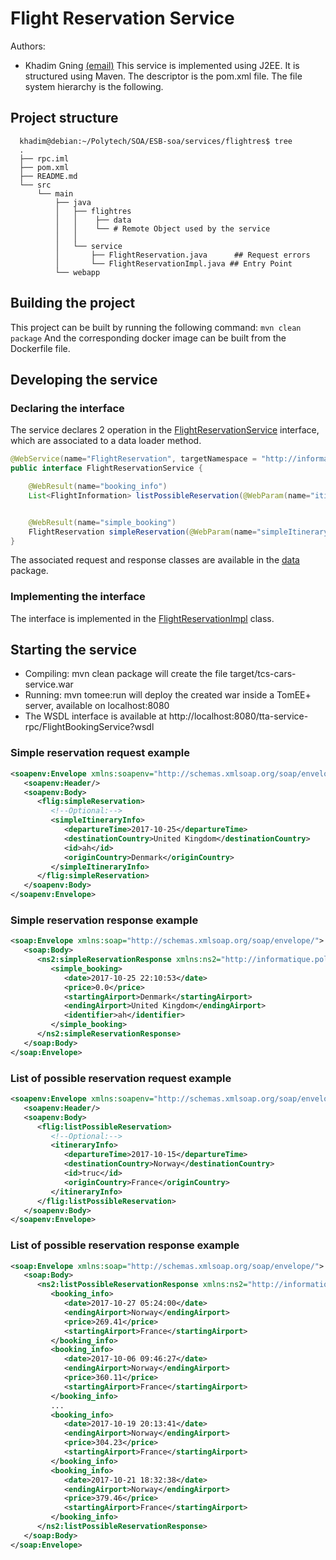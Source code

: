 # Flight Reservation Service
Authors: 
* Khadim Gning [(email)](khadim.gning@etu.unice.fr)
This service is implemented using J2EE. It is structured using Maven. The descriptor is the pom.xml file. The file system hierarchy is the following.

## Project structure

```
  khadim@debian:~/Polytech/SOA/ESB-soa/services/flightres$ tree
  .
  ├── rpc.iml
  ├── pom.xml
  ├── README.md
  └── src
      └── main
          ├── java
          │   ├── flightres
          │   │    ├── data 
          │   │    └── # Remote Object used by the service
          │   │
          │   └── service
          │       ├── FlightReservation.java      ## Request errors
          │       └── FlightReservationImpl.java ## Entry Point
          └── webapp
```

## Building the project
This project can be built by running the following command: `mvn clean package`
And the corresponding docker image can be built from the Dockerfile file.

## Developing the service

### Declaring the interface

The service declares 2 operation in the [FlightReservationService](https://github.com/Eroyas/ESB-SOA/blob/master/services/rpc/src/main/java/flightres/service/FlightReservationService.java) interface, which are associated to a data loader method.

```java
@WebService(name="FlightReservation", targetNamespace = "http://informatique.polytech.unice.fr/soa1/team/3/flightres/")
public interface FlightReservationService {

    @WebResult(name="booking_info")
    List<FlightInformation> listPossibleReservation(@WebParam(name="itineraryInfo") SimpleItineraryRequest request);


    @WebResult(name="simple_booking")
    FlightReservation simpleReservation(@WebParam(name="simpleItineraryInfo") SimpleItineraryRequest request);
}
```

The associated request and response classes are available in the [data](https://github.com/Eroyas/ESB-SOA/blob/master/services/rpc/src/main/java/flightres/data) package.

### Implementing the interface

The interface is implemented in the [FlightReservationImpl](https://github.com/Eroyas/ESB-SOA/blob/master/services/rpc/src/main/java/flightres/service/FlightReservationService.java) class.

## Starting the service

* Compiling: mvn clean package will create the file target/tcs-cars-service.war
* Running: mvn tomee:run will deploy the created war inside a TomEE+ server, available on localhost:8080
* The WSDL interface is available at http://localhost:8080/tta-service-rpc/FlightBookingService?wsdl

### Simple reservation request example

```xml
<soapenv:Envelope xmlns:soapenv="http://schemas.xmlsoap.org/soap/envelope/" xmlns:flig="http://informatique.polytech.unice.fr/soa1/team/3/flightres/">
   <soapenv:Header/>
   <soapenv:Body>
      <flig:simpleReservation>
         <!--Optional:-->
         <simpleItineraryInfo>
            <departureTime>2017-10-25</departureTime>
            <destinationCountry>United Kingdom</destinationCountry>
            <id>ah</id>
            <originCountry>Denmark</originCountry>
         </simpleItineraryInfo>
      </flig:simpleReservation>
   </soapenv:Body>
</soapenv:Envelope>
```
### Simple reservation response example

```xml
<soap:Envelope xmlns:soap="http://schemas.xmlsoap.org/soap/envelope/">
   <soap:Body>
      <ns2:simpleReservationResponse xmlns:ns2="http://informatique.polytech.unice.fr/soa1/team/3/flightres/">
         <simple_booking>
            <date>2017-10-25 22:10:53</date>
            <price>0.0</price>
            <startingAirport>Denmark</startingAirport>
            <endingAirport>United Kingdom</endingAirport>
            <identifier>ah</identifier>
         </simple_booking>
      </ns2:simpleReservationResponse>
   </soap:Body>
</soap:Envelope>
```


### List of possible reservation request example

```xml
<soapenv:Envelope xmlns:soapenv="http://schemas.xmlsoap.org/soap/envelope/" xmlns:flig="http://informatique.polytech.unice.fr/soa1/team/3/flightres/">
   <soapenv:Header/>
   <soapenv:Body>
      <flig:listPossibleReservation>
         <!--Optional:-->
         <itineraryInfo>
            <departureTime>2017-10-15</departureTime>
            <destinationCountry>Norway</destinationCountry>
            <id>truc</id>
            <originCountry>France</originCountry>
         </itineraryInfo>
      </flig:listPossibleReservation>
   </soapenv:Body>
</soapenv:Envelope>
```

### List of possible reservation response example

```xml
<soap:Envelope xmlns:soap="http://schemas.xmlsoap.org/soap/envelope/">
   <soap:Body>
      <ns2:listPossibleReservationResponse xmlns:ns2="http://informatique.polytech.unice.fr/soa1/team/3/flightres/">
         <booking_info>
            <date>2017-10-27 05:24:00</date>
            <endingAirport>Norway</endingAirport>
            <price>269.41</price>
            <startingAirport>France</startingAirport>
         </booking_info>
         <booking_info>
            <date>2017-10-06 09:46:27</date>
            <endingAirport>Norway</endingAirport>
            <price>360.11</price>
            <startingAirport>France</startingAirport>
         </booking_info>
         ...
         <booking_info>
            <date>2017-10-19 20:13:41</date>
            <endingAirport>Norway</endingAirport>
            <price>304.23</price>
            <startingAirport>France</startingAirport>
         </booking_info>
         <booking_info>
            <date>2017-10-21 18:32:38</date>
            <endingAirport>Norway</endingAirport>
            <price>379.46</price>
            <startingAirport>France</startingAirport>
         </booking_info>
      </ns2:listPossibleReservationResponse>
   </soap:Body>
</soap:Envelope>
```